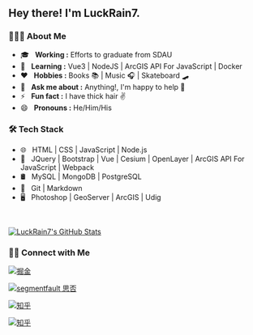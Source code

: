 
<h2> Hey there! I'm LuckRain7.</h2>

<h3> 👨🏻‍💻 About Me </h3>

-  🎓 &nbsp; **Working :** Efforts to graduate from SDAU
-  🌱 &nbsp; **Learning :** Vue3 | NodeJS | ArcGIS API For JavaScript | Docker
-  ❤️  &nbsp; **Hobbies :** Books 📚 | Music 🎧 | Skateboard 🛹
-  💬 &nbsp; **Ask me about :** Anything!, I'm happy to help 👋
-  ⚡  &nbsp; **Fun fact :** I have thick hair ✌️
-  😄 &nbsp; **Pronouns :** He/Him/His 


<h3>🛠 Tech Stack</h3>

<!-- - 💻 &nbsp; Python | Java | C++ | R (Statistics) | MATLAB -->

- 🌐 &nbsp; HTML | CSS | JavaScript | Node.js
- 🔑 &nbsp; JQuery | Bootstrap | Vue | Cesium | OpenLayer | ArcGIS API For JavaScript | Webpack
- 🛢 &nbsp; MySQL | MongoDB | PostgreSQL
- 🔧 &nbsp; Git | Markdown
- 🖥 &nbsp; Photoshop | GeoServer | ArcGIS | Udig

<br/>

[![LuckRain7's GitHub Stats](https://github-readme-stats.vercel.app/api?username=LuckRain7&show_icons=true)](https://github.com/LuckRain7)

<h3> 🤝🏻 Connect with Me </h3>


<a href="https://juejin.im/user/5c749a736fb9a049a97a5a8e"><img alt="掘金" src="https://img.shields.io/badge/掘金-LuckRain7-blue?style=flat-square&logo=AngelList"></a>

<a href="https://segmentfault.com/blog/RainCode"><img alt="segmentfault 思否" src="https://img.shields.io/badge/segmentfault思否-RainCode专栏-blue?style=flat-square&logo=AngelList"></a>

<a href="https://www.zhihu.com/people/luckrain7"><img alt="知乎" src="https://img.shields.io/badge/知乎-震雨Rain-blue?style=flat-square&logo=zhihu"></a>

<a href="https://mp.weixin.qq.com/mp/profile_ext?action=home&__biz=MzI0ODczNDM0NQ==&scene=124#wechat_redirect"><img alt="知乎" src="https://img.shields.io/badge/微信公众号-RainCode-blue?style=flat-square&logo=AngelList"></a>




<!--
**LuckRain7/LuckRain7** is a ✨ _special_ ✨ repository because its `README.md` (this file) appears on your GitHub profile.

Here are some ideas to get you started:



- 🔭 I’m currently working on ...
- 🌱 I’m currently learning ...
- 👯 I’m looking to collaborate on ...
- 🤔 I’m looking for help with ...
- 💬 Ask me about ...
- 📫 How to reach me: ...
- 😄 Pronouns: ...
- ⚡ Fun fact: ...
-->
